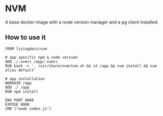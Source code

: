 # NVM

A base docker image with a node version manager and a pg client installed.


## How to use it

```
FROM livingdocs/nvm

# app specific npm & node version
ADD ./.nvmrc /app/.nvmrc
RUN bash -c '. /usr/share/nvm/nvm.sh && cd /app && nvm install && nvm alias default'

# app installation
WORKDIR /app
ADD ./ /app
RUN npm install

ENV PORT 8080
EXPOSE 8080
CMD ["node index.js"]
```
